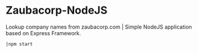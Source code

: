 # Zaubacorp-NodeJS
Lookup company names from zaubacorp.com | Simple NodeJS application based on Express Framework.

    |npm start
